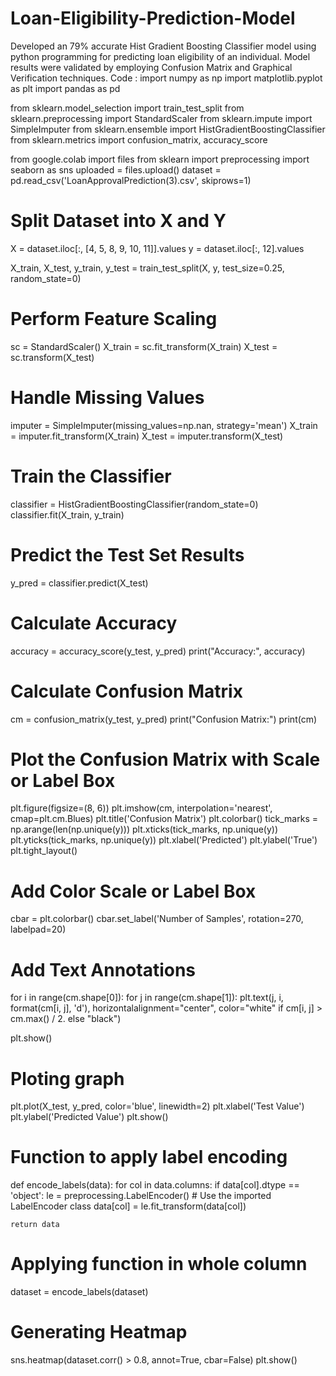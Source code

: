 # Loan-Eligibility-Prediction-Model
Developed an 79% accurate Hist Gradient Boosting Classifier model using python programming for predicting loan eligibility of an individual. Model results were validated by employing Confusion Matrix and Graphical Verification techniques.
Code :
import numpy as np
import matplotlib.pyplot as plt
import pandas as pd

from sklearn.model_selection import train_test_split
from sklearn.preprocessing import StandardScaler
from sklearn.impute import SimpleImputer
from sklearn.ensemble import HistGradientBoostingClassifier
from sklearn.metrics import confusion_matrix, accuracy_score

from google.colab import files
from sklearn import preprocessing
import seaborn as sns
uploaded = files.upload()
dataset = pd.read_csv('LoanApprovalPrediction(3).csv', skiprows=1)

# Split Dataset into X and Y
X = dataset.iloc[:, [4, 5, 8, 9, 10, 11]].values
y = dataset.iloc[:, 12].values

X_train, X_test, y_train, y_test = train_test_split(X, y, test_size=0.25, random_state=0)

# Perform Feature Scaling
sc = StandardScaler()
X_train = sc.fit_transform(X_train)
X_test = sc.transform(X_test)

# Handle Missing Values
imputer = SimpleImputer(missing_values=np.nan, strategy='mean')
X_train = imputer.fit_transform(X_train)
X_test = imputer.transform(X_test)

# Train the Classifier
classifier = HistGradientBoostingClassifier(random_state=0)
classifier.fit(X_train, y_train)

# Predict the Test Set Results
y_pred = classifier.predict(X_test)

# Calculate Accuracy
accuracy = accuracy_score(y_test, y_pred)
print("Accuracy:", accuracy)

# Calculate Confusion Matrix
cm = confusion_matrix(y_test, y_pred)
print("Confusion Matrix:")
print(cm)

# Plot the Confusion Matrix with Scale or Label Box
plt.figure(figsize=(8, 6))
plt.imshow(cm, interpolation='nearest', cmap=plt.cm.Blues)
plt.title('Confusion Matrix')
plt.colorbar()
tick_marks = np.arange(len(np.unique(y)))
plt.xticks(tick_marks, np.unique(y))
plt.yticks(tick_marks, np.unique(y))
plt.xlabel('Predicted')
plt.ylabel('True')
plt.tight_layout()

# Add Color Scale or Label Box
cbar = plt.colorbar()
cbar.set_label('Number of Samples', rotation=270, labelpad=20)

# Add Text Annotations
for i in range(cm.shape[0]):
    for j in range(cm.shape[1]):
        plt.text(j, i, format(cm[i, j], 'd'),
                 horizontalalignment="center",
                 color="white" if cm[i, j] > cm.max() / 2. else "black")

plt.show()

# Ploting graph
plt.plot(X_test, y_pred, color='blue', linewidth=2)
plt.xlabel('Test Value')
plt.ylabel('Predicted Value')
plt.show()

# Function to apply label encoding
def encode_labels(data):
    for col in data.columns:
        if data[col].dtype == 'object':
            le = preprocessing.LabelEncoder()  # Use the imported LabelEncoder class
            data[col] = le.fit_transform(data[col])

    return data

# Applying function in whole column
dataset = encode_labels(dataset)

# Generating Heatmap
sns.heatmap(dataset.corr() > 0.8, annot=True, cbar=False)
plt.show()
